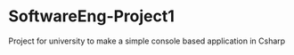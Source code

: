 # SoftwareEng-Project1
 Project for university to make a simple console based application in Csharp
